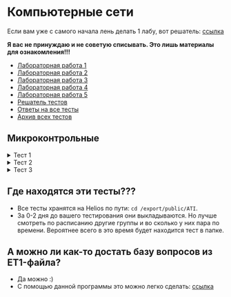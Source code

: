 # Компьютерные сети
Если вам уже с самого начала лень делать 1 лабу, вот решатель: [ссылка](https://s265065.github.io/network-lab-solver/)  

**Я вас не принуждаю и не советую списывать. Это лишь материалы для ознакомления!!!**

+ [Лабораторная работа 1](./LAB_1)
+ [Лабораторная работа 2](./LAB_2)
+ [Лабораторная работа 3](./LAB_3)
+ [Лабораторная работа 4](./LAB_4)
+ [Лабораторная работа 5](./LAB_5)
+ [Решатель тестов](./nms)
+ [Ответы на все тесты](https://ksgovnoznayte.netlify.app/)
+ [Архив всех тестов](https://disk.yandex.ru/d/n9RuZY3o_xTMmQ)

## Микроконтрольные
<details>
  <summary>Тест 1</summary>
  <img align="middle" alt="микрокр-1" src="./tests/img/test1.jpg" /> 
</details>

<details>
  <summary>Тест 2</summary>
  <img align="middle" alt="микрокр-2" src="./tests/img/test2.jpg" /> 
</details>

<details>
  <summary>Тест 3</summary>
  <img align="middle" alt="микрокр-3" src="./tests/img/test3.jpg" /> 
</details>

## Где находятся эти тесты???
+ Все тесты хранятся на Helios по пути: `cd /export/public/ATI`.
+ За 0-2 дня до вашего тестирования они выкладываются. Но лучше смотреть по расписанию другие группы и во сколько у них пара по времени. Вероятнее всего в это время будет находится тест в папке.

## А можно ли как-то достать базу вопросов из ET1-файла?
+ Да можно :)
+ С помощью данной программы это можно легко сделать: [ссылка](https://disk.yandex.ru/d/l5Ac4Wn-htWunw)